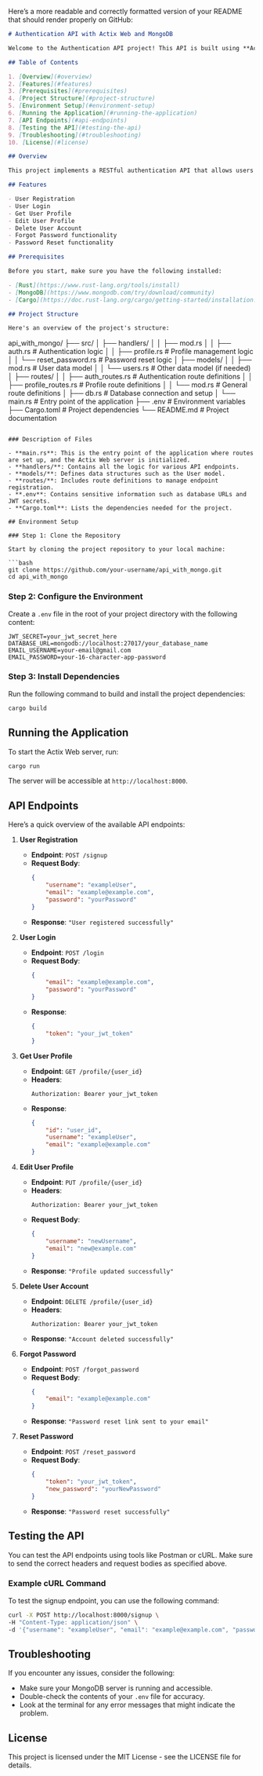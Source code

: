 Here’s a more readable and correctly formatted version of your README that should render properly on GitHub:

```markdown
# Authentication API with Actix Web and MongoDB

Welcome to the Authentication API project! This API is built using **Actix Web** and **MongoDB**, providing a seamless way to handle user authentication, profile management, and password resets.

## Table of Contents

1. [Overview](#overview)
2. [Features](#features)
3. [Prerequisites](#prerequisites)
4. [Project Structure](#project-structure)
5. [Environment Setup](#environment-setup)
6. [Running the Application](#running-the-application)
7. [API Endpoints](#api-endpoints)
8. [Testing the API](#testing-the-api)
9. [Troubleshooting](#troubleshooting)
10. [License](#license)

## Overview

This project implements a RESTful authentication API that allows users to register, log in, manage their profiles, and reset their passwords securely. JWT (JSON Web Token) is used for authentication to ensure secure access.

## Features

- User Registration
- User Login
- Get User Profile
- Edit User Profile
- Delete User Account
- Forgot Password functionality
- Password Reset functionality

## Prerequisites

Before you start, make sure you have the following installed:

- [Rust](https://www.rust-lang.org/tools/install)
- [MongoDB](https://www.mongodb.com/try/download/community)
- [Cargo](https://doc.rust-lang.org/cargo/getting-started/installation.html)

## Project Structure

Here's an overview of the project's structure:

```
api_with_mongo/
├── src/
│   ├── handlers/
│   │   ├── mod.rs
│   │   ├── auth.rs           # Authentication logic
│   │   ├── profile.rs        # Profile management logic
│   │   └── reset_password.rs # Password reset logic
│   ├── models/
│   │   ├── mod.rs            # User data model
│   │   └── users.rs          # Other data model (if needed)
│   ├── routes/
│   │   ├── auth_routes.rs    # Authentication route definitions
│   │   ├── profile_routes.rs # Profile route definitions
│   │   └── mod.rs            # General route definitions
│   ├── db.rs                 # Database connection and setup
│   └── main.rs               # Entry point of the application
├── .env                      # Environment variables
├── Cargo.toml                # Project dependencies
└── README.md                 # Project documentation
```

### Description of Files

- **main.rs**: This is the entry point of the application where routes are set up, and the Actix Web server is initialized.
- **handlers/**: Contains all the logic for various API endpoints.
- **models/**: Defines data structures such as the User model.
- **routes/**: Includes route definitions to manage endpoint registration.
- **.env**: Contains sensitive information such as database URLs and JWT secrets.
- **Cargo.toml**: Lists the dependencies needed for the project.

## Environment Setup

### Step 1: Clone the Repository

Start by cloning the project repository to your local machine:

```bash
git clone https://github.com/your-username/api_with_mongo.git
cd api_with_mongo
```

### Step 2: Configure the Environment

Create a `.env` file in the root of your project directory with the following content:

```env
JWT_SECRET=your_jwt_secret_here
DATABASE_URL=mongodb://localhost:27017/your_database_name
EMAIL_USERNAME=your-email@gmail.com
EMAIL_PASSWORD=your-16-character-app-password
```

### Step 3: Install Dependencies

Run the following command to build and install the project dependencies:

```bash
cargo build
```

## Running the Application

To start the Actix Web server, run:

```bash
cargo run
```

The server will be accessible at `http://localhost:8000`.

## API Endpoints

Here’s a quick overview of the available API endpoints:

1. **User Registration**

    - **Endpoint**: `POST /signup`
    - **Request Body**:
      ```json
      {
          "username": "exampleUser",
          "email": "example@example.com",
          "password": "yourPassword"
      }
      ```
    - **Response**: `"User registered successfully"`

2. **User Login**

    - **Endpoint**: `POST /login`
    - **Request Body**:
      ```json
      {
          "email": "example@example.com",
          "password": "yourPassword"
      }
      ```
    - **Response**:
      ```json
      {
          "token": "your_jwt_token"
      }
      ```

3. **Get User Profile**

    - **Endpoint**: `GET /profile/{user_id}`
    - **Headers**:
      ```
      Authorization: Bearer your_jwt_token
      ```
    - **Response**:
      ```json
      {
          "id": "user_id",
          "username": "exampleUser",
          "email": "example@example.com"
      }
      ```

4. **Edit User Profile**

    - **Endpoint**: `PUT /profile/{user_id}`
    - **Headers**:
      ```
      Authorization: Bearer your_jwt_token
      ```
    - **Request Body**:
      ```json
      {
          "username": "newUsername",
          "email": "new@example.com"
      }
      ```
    - **Response**: `"Profile updated successfully"`

5. **Delete User Account**

    - **Endpoint**: `DELETE /profile/{user_id}`
    - **Headers**:
      ```
      Authorization: Bearer your_jwt_token
      ```
    - **Response**: `"Account deleted successfully"`

6. **Forgot Password**

    - **Endpoint**: `POST /forgot_password`
    - **Request Body**:
      ```json
      {
          "email": "example@example.com"
      }
      ```
    - **Response**: `"Password reset link sent to your email"`

7. **Reset Password**

    - **Endpoint**: `POST /reset_password`
    - **Request Body**:
      ```json
      {
          "token": "your_jwt_token",
          "new_password": "yourNewPassword"
      }
      ```
    - **Response**: `"Password reset successfully"`

## Testing the API

You can test the API endpoints using tools like Postman or cURL. Make sure to send the correct headers and request bodies as specified above.

### Example cURL Command

To test the signup endpoint, you can use the following command:

```bash
curl -X POST http://localhost:8000/signup \
-H "Content-Type: application/json" \
-d '{"username": "exampleUser", "email": "example@example.com", "password": "yourPassword"}'
```

## Troubleshooting

If you encounter any issues, consider the following:

- Make sure your MongoDB server is running and accessible.
- Double-check the contents of your `.env` file for accuracy.
- Look at the terminal for any error messages that might indicate the problem.

## License

This project is licensed under the MIT License - see the LICENSE file for details.
```

